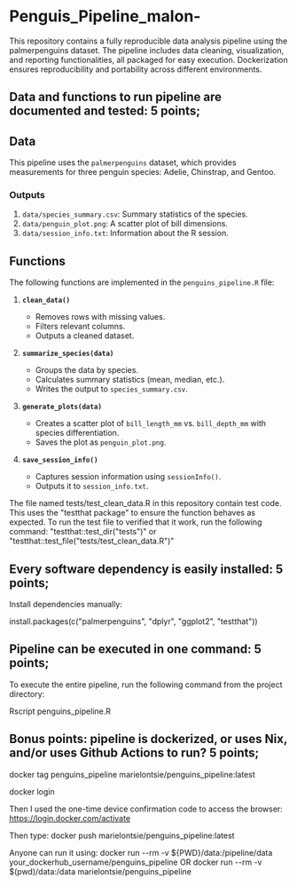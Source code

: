 # Penguis_Pipeline_malon-
This repository contains a fully reproducible data analysis pipeline using the palmerpenguins dataset. The pipeline includes data cleaning, visualization, and reporting functionalities, all packaged for easy execution. Dockerization ensures reproducibility and portability across different environments.


## Data and functions to run pipeline are documented and tested: 5 points;

## Data

This pipeline uses the `palmerpenguins` dataset, which provides measurements for three penguin species: Adelie, Chinstrap, and Gentoo.

### Outputs
1. `data/species_summary.csv`: Summary statistics of the species.
2. `data/penguin_plot.png`: A scatter plot of bill dimensions.
3. `data/session_info.txt`: Information about the R session.

## Functions

The following functions are implemented in the `penguins_pipeline.R` file: 

1. **`clean_data()`**
   - Removes rows with missing values.
   - Filters relevant columns.
   - Outputs a cleaned dataset.

2. **`summarize_species(data)`**
   - Groups the data by species.
   - Calculates summary statistics (mean, median, etc.).
   - Writes the output to `species_summary.csv`.

3. **`generate_plots(data)`**
   - Creates a scatter plot of `bill_length_mm` vs. `bill_depth_mm` with species differentiation.
   - Saves the plot as `penguin_plot.png`.

4. **`save_session_info()`**
   - Captures session information using `sessionInfo()`.
   - Outputs it to `session_info.txt`.
  
The file named tests/test_clean_data.R in this repository contain test code. This uses the "testthat package" to ensure the function behaves as expected. To run the test file to verified that it work, run the following command:
"testthat::test_dir("tests")" or "testthat::test_file("tests/test_clean_data.R")"


## Every software dependency is easily installed: 5 points;

Install dependencies manually:

install.packages(c("palmerpenguins", "dplyr", "ggplot2", "testthat"))


## Pipeline can be executed in one command: 5 points;

To execute the entire pipeline, run the following command from the project directory:

Rscript penguins_pipeline.R

## Bonus points: pipeline is dockerized, or uses Nix, and/or uses Github Actions to run? 5 points;

docker tag penguins_pipeline marielontsie/penguins_pipeline:latest

docker login

Then I used the one-time device confirmation code to access the browser: 
https://login.docker.com/activate

Then type: 
docker push marielontsie/penguins_pipeline:latest

Anyone can run it using:
docker run --rm -v ${PWD}/data:/pipeline/data your_dockerhub_username/penguins_pipeline
OR
docker run --rm -v $(pwd)/data:/data marielontsie/penguins_pipeline





